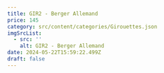 ```yaml
---
title: GIR2 - Berger Allemand
price: 145
category: src/content/categories/Girouettes.json
imgSrcList:
  - src: ''
    alt: GIR2 - Berger Allemand
date: 2024-05-22T15:59:22.499Z
draft: false
---
```


